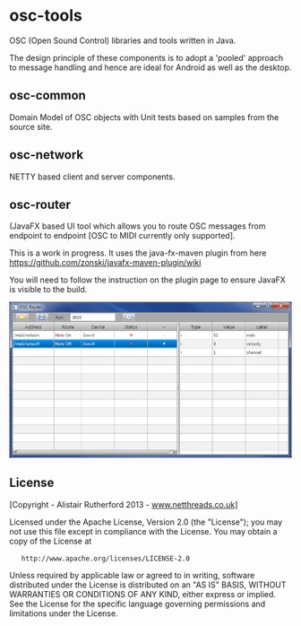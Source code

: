 osc-tools
=========

OSC (Open Sound Control) libraries and tools written in Java. 

The design principle of these components is to adopt a 'pooled' approach to message handling and hence are ideal for Android as well as the desktop.

osc-common 
-----------
Domain Model of OSC objects with Unit tests based on samples from the source site.

osc-network 
-----------
NETTY based client and server components.

osc-router 
-----------
(JavaFX based UI tool which allows you to route OSC messages from endpoint to endpoint [OSC to MIDI currently only supported].

This is a work in progress. It uses the java-fx-maven plugin from here https://github.com/zonski/javafx-maven-plugin/wiki

You will need to follow the instruction on the plugin page to ensure JavaFX is visible to the build.

![User interface](https://github.com/alistairrutherford/images/raw/master/oscrouterfx.png)

License
--------
[Copyright - Alistair Rutherford 2013 - www.netthreads.co.uk]

Licensed under the Apache License, Version 2.0 (the "License");
   you may not use this file except in compliance with the License.
   You may obtain a copy of the License at

       http://www.apache.org/licenses/LICENSE-2.0

   Unless required by applicable law or agreed to in writing, software
   distributed under the License is distributed on an "AS IS" BASIS,
   WITHOUT WARRANTIES OR CONDITIONS OF ANY KIND, either express or implied.
   See the License for the specific language governing permissions and
   limitations under the License.
